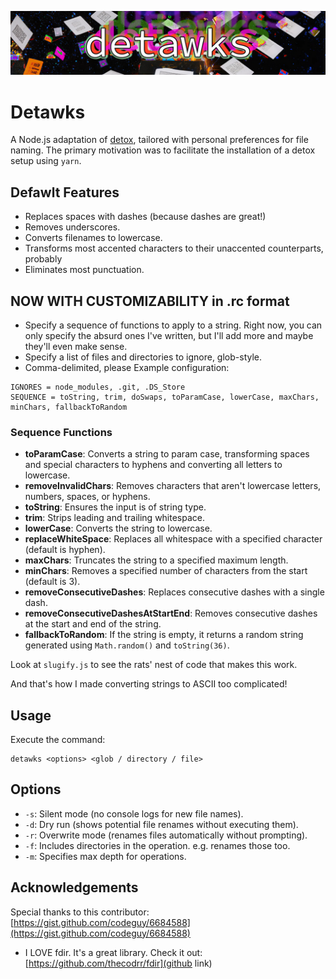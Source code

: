 ![Detawks Logo](detawks-small.jpg)

# Detawks

A Node.js adaptation of [detox](https://github.com/dharple/detox), tailored with personal preferences for file naming. The primary motivation was to facilitate the installation of a detox setup using `yarn`.

## Defawlt Features

- Replaces spaces with dashes (because dashes are great!)
- Removes underscores.
- Converts filenames to lowercase.
- Transforms most accented characters to their unaccented counterparts, probably
- Eliminates most punctuation.

## NOW WITH CUSTOMIZABILITY in .rc format

- Specify a sequence of functions to apply to a string. Right now, you can only specify the absurd ones I've written, but I'll add more and maybe they'll even make sense.
- Specify a list of files and directories to ignore, glob-style.
- Comma-delimited, please
Example configuration:

```
IGNORES = node_modules, .git, .DS_Store
SEQUENCE = toString, trim, doSwaps, toParamCase, lowerCase, maxChars, minChars, fallbackToRandom
```

### Sequence Functions

- **toParamCase**: Converts a string to param case, transforming spaces and special characters to hyphens and converting all letters to lowercase.
- **removeInvalidChars**: Removes characters that aren't lowercase letters, numbers, spaces, or hyphens.
- **toString**: Ensures the input is of string type.
- **trim**: Strips leading and trailing whitespace.
- **lowerCase**: Converts the string to lowercase.
- **replaceWhiteSpace**: Replaces all whitespace with a specified character (default is hyphen).
- **maxChars**: Truncates the string to a specified maximum length.
- **minChars**: Removes a specified number of characters from the start (default is 3).
- **removeConsecutiveDashes**: Replaces consecutive dashes with a single dash.
- **removeConsecutiveDashesAtStartEnd**: Removes consecutive dashes at the start and end of the string.
- **fallbackToRandom**: If the string is empty, it returns a random string generated using `Math.random()` and `toString(36)`.

Look at `slugify.js` to see the rats' nest of code that makes this work.

And that's how I made converting strings to ASCII too complicated!

## Usage

Execute the command:

```
detawks <options> <glob / directory / file> 
```

## Options

- `-s`: Silent mode (no console logs for new file names).
- `-d`: Dry run (shows potential file renames without executing them).
- `-r`: Overwrite mode (renames files automatically without prompting).
- `-f`: Includes directories in the operation. e.g. renames those too.
- `-m`: Specifies max depth for operations.

## Acknowledgements

Special thanks to this contributor: [https://gist.github.com/codeguy/6684588](https://gist.github.com/codeguy/6684588)

- I LOVE fdir. It's a great library. Check it out: [https://github.com/thecodrr/fdir](github link)
